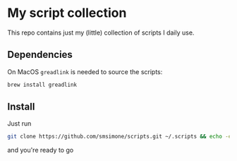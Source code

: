 # My script collection

This repo contains just my (little) collection of scripts I daily use.

## Dependencies

On MacOS `greadlink` is needed to source the scripts:

```zsh
brew install greadlink
```

## Install

Just run

```zsh
git clone https://github.com/smsimone/scripts.git ~/.scripts && echo -e "source \"$HOME/.scripts/load.sh\"" && source ~/.zshrc
```

and you're ready to go
